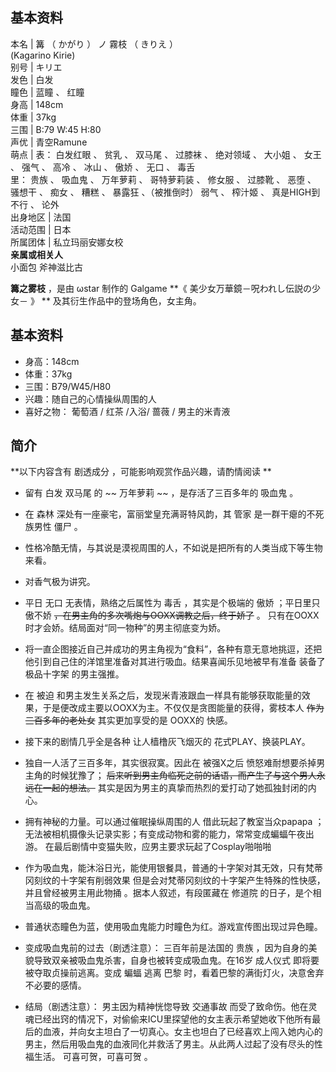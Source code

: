 **基本资料**  
---  
本名  |  篝  （  かがり  ）  ノ  霧枝  （  きりえ  ）    
(Kagarino Kirie)  
别号  |  キリエ   
发色  |  白发   
瞳色  |  蓝瞳  、  红瞳   
身高  |  148cm   
体重  |  37kg   
三围  |  B:79 W:45 H:80   
声优  |  青空Ramune   
萌点  |  表：  白发红眼  、  贫乳  、  双马尾  、  过膝袜  、  绝对领域  、  大小姐  、  女王  、  强气  、  高冷  、  冰山  、  傲娇  、  无口  、  毒舌    
里：  贵族  、  吸血鬼  、  万年萝莉  、  哥特萝莉装  、  修女服  、  过膝靴  、  恶堕  、  骚想干  、  痴女  、  糟糕
、  暴露狂  、（被推倒时）  弱气  、  榨汁姬  、  真是HIGH到不行  、  论外  
出身地区  |  法国   
活动范围  |  日本   
所属团体  |  私立玛丽安娜女校   
**亲属或相关人**  
小面包  斧神滋比古  
  
**篝之雾枝** ，是由  ωstar  制作的  Galgame  **《 美少女万華鏡－呪われし伝説の少女－  》 **
及其衍生作品中的登场角色，女主角。

##  基本资料

  * 身高：148cm 
  * 体重：37kg 
  * 三围：B79/W45/H80 
  * 兴趣：随自己的心情操纵周围的人 
  * 喜好之物：  葡萄酒  /  红茶  /入浴/  蔷薇  /  男主的米青液 

##  简介

**以下内容含有 剧透成分  ，可能影响观赏作品兴趣，请酌情阅读 **

  * 留有  白发  双马尾  的 ~~ 万年萝莉  ~~ ，是存活了三百多年的  吸血鬼  。 
  * 在  森林  深处有一座豪宅，富丽堂皇充满哥特风韵，其  管家  是一群干瘪的不死族男性  僵尸  。 
  * 性格冷酷无情，与其说是漠视周围的人，不如说是把所有的人类当成下等生物来看。 
  * 对香气极为讲究。 
  * 平日  无口  无表情，熟络之后属性为  毒舌  ，其实是个极端的  傲娇  ；平日里只傲不娇 ~~，在男主角的多次嘴炮与OOXX调教之后，终于娇了~~ 。  只有在OOXX时才会娇。结局面对“同一物种”的男主彻底变为娇。 
  * 将一直企图接近自己并成功的男主角视为“食料”，各种有意无意地挑逗，还把他引到自己住的洋馆里准备对其进行吸血。结果喜闻乐见地被早有准备  装备了极品十字架  的男主强推。 

  * 在  被迫  和男主发生关系之后，发现米青液跟血一样具有能够获取能量的效果，于是便改成主要以OOXX为主。不仅仅是贪图能量的获得，雾枝本人 ~~作为三百多年的老处女~~ 其实更加享受的是  OOXX的  快感。 

  * 接下来的剧情几乎全是各种  让人樯橹灰飞烟灭的  花式PLAY、换装PLAY。 

  * 独自一人活了三百多年，其实很寂寞。因此在  被强X之后  愤怒难耐想要杀掉男主角的时候犹豫了； ~~后来听到男主角临死之前的话语，而产生了与这个男人永远在一起的想法。~~ 其实是因为男主的真挚而热烈的爱打动了她孤独封闭的内心。 
  * 拥有神秘的力量。可以通过催眠操纵周围的人  借此玩起了教室当众papapa  ；无法被相机摄像头记录实影；有变成动物和雾的能力，常常变成蝙蝠午夜出游。  在最后剧情中变猫失败，应男主要求玩起了Cosplay啪啪啪 
  * 作为吸血鬼，能沐浴日光，能使用银餐具，普通的十字架对其无效，只有梵蒂冈刻纹的十字架有削弱效果  但是会对梵蒂冈刻纹的十字架产生特殊的性快感，并且曾经被男主用此物捅  。据本人叙述，有段匿藏在  修道院  的日子，是个相当高级的吸血鬼。 
  * 普通状态瞳色为蓝，使用吸血鬼能力时瞳色为红。游戏宣传图出现过异色瞳。 
  * 变成吸血鬼前的过去（剧透注意）：  三百年前是法国的  贵族  ，因为自身的美貌导致双亲被吸血鬼杀害，自身也被转变成吸血鬼。在16岁  成人仪式  即将要被夺取贞操前逃离。变成  蝙蝠  逃离  巴黎  时，看着巴黎的满街灯火，决意舍弃不必要的感情。 
  * 结局（剧透注意）：  男主因为精神恍惚导致  交通事故  而受了致命伤。他在灵魂已经出窍的情况下，对偷偷来ICU里探望他的女主表示希望她收下他所有最后的血液，并向女主坦白了一切真心。女主也坦白了已经喜欢上闯入她内心的男主，然后用吸血鬼的血液同化并救活了男主。从此两人过起了没有尽头的性福生活。  可喜可贺，可喜可贺  。 

  